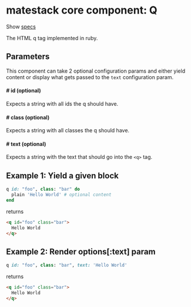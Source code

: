 # matestack core component: Q

Show [specs](../../spec/usage/components/q_spec.rb)

The HTML q tag implemented in ruby.

## Parameters

This component can take 2 optional configuration params and either yield content or display what gets passed to the `text` configuration param.

#### # id (optional)
Expects a string with all ids the q should have.

#### # class (optional)
Expects a string with all classes the q should have.

#### # text (optional)
Expects a string with the text that should go into the `<q>` tag.

## Example 1: Yield a given block

```ruby
q id: "foo", class: "bar" do
  plain 'Hello World' # optional content
end
```

returns

```html
<q id="foo" class="bar">
  Hello World
</q>
```

## Example 2: Render options[:text] param

```ruby
q id: "foo", class: "bar", text: 'Hello World'
```

returns

```html
<q id="foo" class="bar">
  Hello World
</q>
